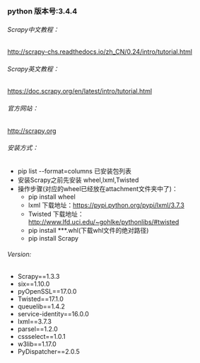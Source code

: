 ### python 版本号:3.4.4
###### Scrapy中文教程：
http://scrapy-chs.readthedocs.io/zh_CN/0.24/intro/tutorial.html
###### Scrapy英文教程：
https://doc.scrapy.org/en/latest/intro/tutorial.html
###### 官方网站：
http://scrapy.org

###### 安装方式：
- pip list --format=columns  已安装包列表
- 安装Scrapy之前先安装 wheel,lxml,Twisted
- 操作步骤(对应的wheel已经放在attachment文件夹中了)：
    - pip install wheel
    - lxml 下载地址：https://pypi.python.org/pypi/lxml/3.7.3
    - Twisted 下载地址：http://www.lfd.uci.edu/~gohlke/pythonlibs/#twisted
    - pip install ***.whl(下载whl文件的绝对路径)
    - pip install Scrapy

###### Version: 
- Scrapy==1.3.3
- six==1.10.0
- pyOpenSSL==17.0.0
- Twisted==17.1.0
- queuelib==1.4.2
- service-identity==16.0.0
- lxml==3.7.3
- parsel==1.2.0
- cssselect==1.0.1
- w3lib==1.17.0
- PyDispatcher==2.0.5